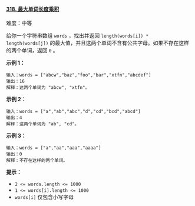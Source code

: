 #### [318\. 最大单词长度乘积](https://leetcode.cn/problems/maximum-product-of-word-lengths/)

难度：中等

给你一个字符串数组 `words` ，找出并返回 `length(words[i]) * length(words[j])` 的最大值，并且这两个单词不含有公共字母。如果不存在这样的两个单词，返回 `0` 。

**示例 1：**

```
输入：words = ["abcw","baz","foo","bar","xtfn","abcdef"]
输出：16 
解释：这两个单词为 "abcw", "xtfn"。
```

**示例 2：**

```
输入：words = ["a","ab","abc","d","cd","bcd","abcd"]
输出：4 
解释：这两个单词为 "ab", "cd"。
```

**示例 3：**

```
输入：words = ["a","aa","aaa","aaaa"]
输出：0 
解释：不存在这样的两个单词。

```

**提示：**

-   `2 <= words.length <= 1000`
-   `1 <= words[i].length <= 1000`
-   `words[i]` 仅包含小写字母
